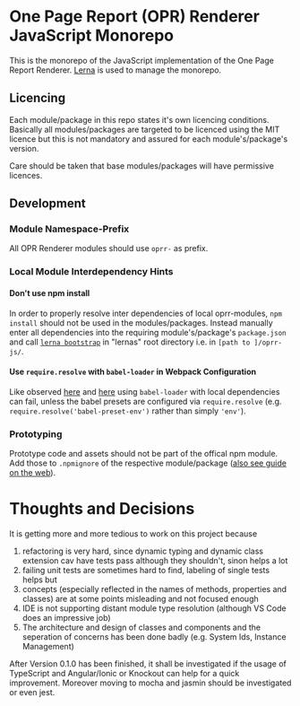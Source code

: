 # One Page Report (OPR) Renderer JavaScript Monorepo

This is the monorepo of the JavaScript implementation of the One Page Report Renderer. [Lerna](https://github.com/lerna/lerna) is used to manage the monorepo.

## Licencing

Each module/package in this repo states it's own licencing conditions. Basically all modules/packages are targeted to be licenced using the MIT licence but this is not mandatory and assured for each module's/package's version.

Care should be taken that base modules/packages will have permissive licences.

## Development

### Module Namespace-Prefix
All OPR Renderer modules should use `oprr-` as prefix.

### Local Module Interdependency Hints

#### Don't use npm install 
In order to properly resolve inter dependencies of local oprr-modules, `npm install` should not be used in the modules/packages. Instead manually enter all dependencies into the requiring module's/package's `package.json` and call [`lerna bootstrap`](https://github.com/lerna/lerna#bootstrap) in "lernas" root directory i.e. in `[path to ]/oprr-js/`.

#### Use `require.resolve` with `babel-loader` in Webpack Configuration
Like observed [here](https://github.com/babel/babel-loader/issues/149) and [here](https://stackoverflow.com/questions/34574403/how-to-set-resolve-for-babel-loader-presets/)
using `babel-loader` with local dependencies can fail, unless the babel presets are configured via `require.resolve` (e.g. `require.resolve('babel-preset-env')` rather than simply `'env'`).

### Prototyping
Prototype code and assets should not be part of the offical npm module. Add those to `.npmignore` of the respective module/package ([also see guide on the web](https://docs.npmjs.com/misc/developers#keeping-files-out-of-your-package)).


# Thoughts and Decisions

It is getting more and more tedious to work on this project because 
1. refactoring is very hard, since dynamic typing and dynamic class extension cav have tests pass although they shouldn't, sinon helps a lot
2. failing unit tests are sometimes hard to find, labeling of single tests helps but 
2. concepts (especially reflected in the names of methods, properties and classes) are at some points misleading and not focused enough
3. IDE is not supporting distant module type resolution (although VS Code does an impressive job)
4. The architecture and design of classes and components and the seperation of concerns has been done badly (e.g. System Ids, Instance Management)

After Version 0.1.0 has been finished, it shall be investigated if the usage of TypeScript and Angular/Ionic or Knockout can help for a quick improvement. Moreover moving to mocha and jasmin should be investigated or even jest.




